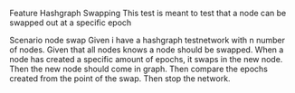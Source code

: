 Feature Hashgraph Swapping
This test is meant to test that a node can be swapped out at a specific epoch

Scenario node swap
Given i have a hashgraph testnetwork with n number of nodes.
Given that all nodes knows a node should be swapped.
When a node has created a specific amount of epochs, it swaps in the new node.
Then the new node should come in graph.
Then compare the epochs created from the point of the swap.
Then stop the network.

